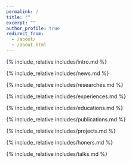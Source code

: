 ```yaml
---
permalink: /
title: ""
excerpt: ""
author_profile: true
redirect_from: 
  - /about/
  - /about.html
---
```


<span class='anchor' id='about-me'></span>
{% include_relative includes/intro.md %}

{% include_relative includes/news.md %}

{% include_relative includes/researches.md %}

{% include_relative includes/experiences.md %}

{% include_relative includes/educations.md %}

{% include_relative includes/publications.md %}

{% include_relative includes/projects.md %}

{% include_relative includes/honers.md %}

{% include_relative includes/talks.md %}


<script>
document.addEventListener("DOMContentLoaded", function() {
    const papers = document.querySelectorAll(".paper-box-text"); 
    let num = 1; // 从1开始
    papers.forEach(paper => {
        // 在第一个子元素前插入序号（数字和一个点）
        const firstChild = paper.firstElementChild;
        if (firstChild) {
            // 创建一个 span 来显示编号
            const numSpan = document.createElement("span");
            numSpan.textContent = num + ". ";
            numSpan.style.fontWeight = "bold";
            firstChild.insertAdjacentElement("afterbegin", numSpan);
            num++;
        }
    });
});
</script>



<script>
// 使用CSS样式创建徽章
fetch('/google_scholar_crawler/results/gs_data.json')
    .then(r => r.json())
    .then(data => {
        const map = {};
        data.publications.forEach(pub => map[pub.author_pub_id] = pub.num_citations || 0);
        
        document.querySelectorAll('[data-pub-id]').forEach(badge => {
            const pubId = badge.getAttribute('data-pub-id');
            const citations = map[pubId];
            if (citations !== undefined) {
                const link = badge.querySelector('a');
                if (link) {
                    link.className = 'citation-badge-link';
                    link.innerHTML = `Citations: ${citations}`;
                }
            }
        });
    });

// 添加CSS样式
const style = document.createElement('style');
style.textContent = `
    .citation-badge-link {
        display: inline-block;
        background: linear-gradient(45deg, #007acc, #005a9e);
        color: white !important;
        padding: 4px 12px;
        border-radius: 15px;
        font-size: 12px;
        font-weight: bold;
        text-decoration: none;
        margin-left: 8px;
        box-shadow: 0 2px 4px rgba(0,0,0,0.2);
        transition: all 0.3s ease;
    }
    .citation-badge-link:hover {
        background: linear-gradient(45deg, #005a9e, #004080);
        transform: translateY(-1px);
        box-shadow: 0 4px 8px rgba(0,0,0,0.3);
    }
`;
document.head.appendChild(style);
</script>

